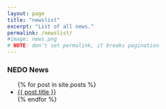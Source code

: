 ```yaml
---
layout: page
title: "newslist"
excerpt: "List of all news."
permalink: /newslist/
#image: news.png
# NOTE: don't set permalink, it breaks pagination
---
```


### NEDO News

<section>
  <ul>
 {% for post in site.posts %}
    <li><a href="{{ BASE_PATH }}{{ post.url }}">{{ post.title }}</a></li>
  {% endfor %}
  </ul>
</section>



